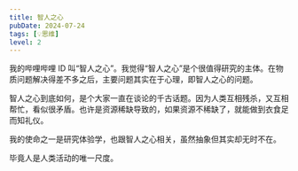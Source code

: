 ```yaml
---
title: 智人之心
pubDate: 2024-07-24
tags: [💡思维]
level: 2
---
```


我的哔哩哔哩 ID 叫“智人之心”。我觉得“智人之心”是个很值得研究的主体。在物质问题解决得差不多之后，主要问题其实在于心理，即智人之心的问题。

智人之心到底如何，是个大家一直在谈论的千古话题。因为人类互相残杀，又互相帮忙，看似很矛盾。也许是资源稀缺导致的，如果资源不稀缺了，就能做到衣食足而知礼仪。

我的使命之一是研究体验学，也跟智人之心相关，虽然抽象但其实却无时不在。

毕竟人是人类活动的唯一尺度。

